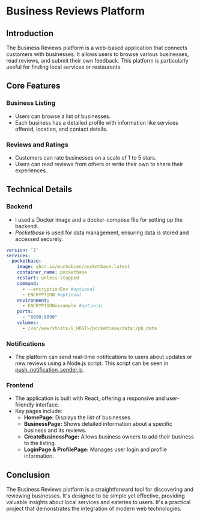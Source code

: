 # Business Reviews Platform

## Introduction
The Business Reviews platform is a web-based application that connects customers with businesses. It allows users to browse various businesses, read reviews, and submit their own feedback. This platform is particularly useful for finding local services or restaurants.

## Core Features

### Business Listing
- Users can browse a list of businesses.
- Each business has a detailed profile with information like services offered, location, and contact details.

### Reviews and Ratings
- Customers can rate businesses on a scale of 1 to 5 stars.
- Users can read reviews from others or write their own to share their experiences.

## Technical Details

### Backend
- I used a Docker image and a docker-compose file for setting up the backend.
- *Pocketbase* is used for data management, ensuring data is stored and accessed securely.

```yml
version: '2'
services:
  pocketbase:
    image: ghcr.io/muchobien/pocketbase:latest
    container_name: pocketbase
    restart: unless-stopped
    command:
      - --encryptionEnv #optional
      - ENCRYPTION #optional
    environment:
      - ENCRYPTION=example #optional
    ports:
      - "8090:8090"
    volumes:
      - /var/www/vhosts/V_HOST>/pocketbase/data:/pb_data

```

### Notifications
- The platform can send real-time notifications to users about updates or new reviews using a Node.js script. This script can be seen in [push_notification_sender.js](./push_notification_sender.js). 

### Frontend
- The application is built with React, offering a responsive and user-friendly interface.
- Key pages include:
  - **HomePage:** Displays the list of businesses.
  - **BusinessPage:** Shows detailed information about a specific business and its reviews.
  - **CreateBusinessPage:** Allows business owners to add their business to the listing.
  - **LoginPage & ProfilePage:** Manages user login and profile information.

## Conclusion
The Business Reviews platform is a straightforward tool for discovering and reviewing businesses. It's designed to be simple yet effective, providing valuable insights about local services and eateries to users. It's a practical project that demonstrates the integration of modern web technologies.
